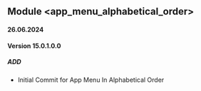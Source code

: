 ## Module <app_menu_alphabetical_order>

#### 26.06.2024
#### Version 15.0.1.0.0
##### ADD
- Initial Commit for App Menu In Alphabetical Order
